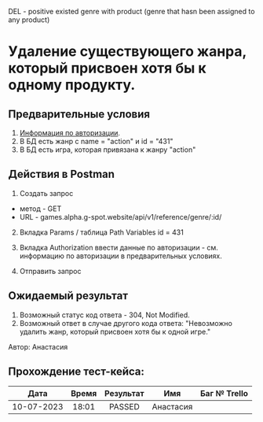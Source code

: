 DEL - positive existed genre with product (genre that hasn been assigned to any product)

Удаление существующего жанра, который присвоен хотя бы к одному продукту.
===

Предварительные условия
--
1. [Информация по авторизации](https://github.com/victoretc/GSPOTtestingdocumentation/blob/main/games/Authorization_data.md).
2. В БД есть жанр c name = "action" и id = "431"
3. В БД есть игра, которая привязана к жанру "action"

Действия в Postman
--
1. Создать запрос
- метод - GET
- URL - games.alpha.g-spot.website/api/v1/reference/genre/:id/

2. Вкладка Params / таблица Path Variables
id = 431

3. Вкладка Authorization
ввести данные по авторизации - см. информацию по авторизации в предварительных условиях.

4. Отправить запрос

Ожидаемый результат
--
1. Возможный статус код ответа - 304, Not Modified.
2. Возможный ответ в случае другого кода ответа: "Невозможно удалить жанр, который присвоен хотя бы к одной игре."

Автор: Анастасия

Прохождение тест-кейса:
----------------

|**Дата**|**Время**|**Результат**|**Имя**|**Баг № Trello**|
| :-: | :-: | :-: | :-: | :-: |
|10-07-2023|18:01|PASSED|Анастасия||